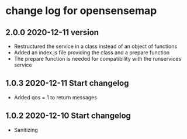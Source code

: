 # change log for opensensemap

## 2.0.0 2020-12-11 version

- Restructured the service in a class instead of an object of functions
- Added an index.js file providing the class and a prepare function
- The prepare function is needed for compatibility with the runservices service

## 1.0.3 2020-12-11 Start changelog

- Added qos = 1 to return messages

## 1.0.2 2020-12-10 Start changelog

- Sanitizing

